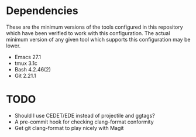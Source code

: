 # Dependencies
These are the minimum versions of the tools configured in this repository which
have been verified to work with this configuration. The actual minimum version
of any given tool which supports this configuration may be lower.

- Emacs 27.1
- tmux 3.1c
- Bash 4.2.46(2)
- Git 2.21.1

# TODO
- Should I use CEDET/EDE instead of projectile and ggtags?
- A pre-commit hook for checking clang-format conformity
- Get git clang-format to play nicely with Magit
